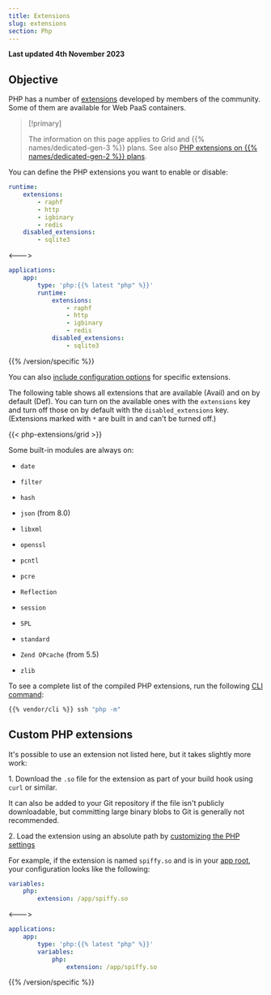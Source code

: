 ```yaml
---
title: Extensions
slug: extensions
section: Php
---
```


**Last updated 4th November 2023**



## Objective  

PHP has a number of [extensions](https://pecl.php.net/) developed by members of the community.
Some of them are available for Web PaaS containers.

> [!primary]  
> 
> The information on this page applies to Grid and {{% names/dedicated-gen-3 %}} plans.
> See also [PHP extensions on {{% names/dedicated-gen-2 %}} plans](../../dedicated-gen-2/overview/grid.md#extensions).
> 
> 

You can define the PHP extensions you want to enable or disable:


```yaml {configFile="app"}
runtime:
    extensions:
        - raphf
        - http
        - igbinary
        - redis
    disabled_extensions:
        - sqlite3
```
<--->
```yaml {configFile="app"}
applications:
    app:
        type: 'php:{{% latest "php" %}}'
        runtime:
            extensions:
                - raphf
                - http
                - igbinary
                - redis
            disabled_extensions:
                - sqlite3
```
{{% /version/specific %}}

You can also [include configuration options](../../create-apps/app-reference.md#extensions) for specific extensions.

The following table shows all extensions that are available (Avail) and on by default (Def).
You can turn on the available ones with the `extensions` key
and turn off those on by default with the `disabled_extensions` key.
(Extensions marked with `*` are built in and can't be turned off.)

{{< php-extensions/grid >}}

Some built-in modules are always on:

- `date`

- `filter`

- `hash`

- `json` (from 8.0)

- `libxml`

- `openssl`

- `pcntl`

- `pcre`

- `Reflection`

- `session`

- `SPL`

- `standard`

- `Zend OPcache` (from 5.5)

- `zlib`


To see a complete list of the compiled PHP extensions, run the following [CLI command](../../administration/cli/_index.md):

```bash
{{% vendor/cli %}} ssh "php -m"
```

## Custom PHP extensions

It's possible to use an extension not listed here,
but it takes slightly more work:

1\. Download the `.so` file for the extension as part of your build hook using `curl` or similar.

   It can also be added to your Git repository if the file isn't publicly downloadable,
   but committing large binary blobs to Git is generally not recommended.

2\. Load the extension using an absolute path by [customizing the PHP settings](./_index.md#customize-php-settings)

   For example, if the extension is named `spiffy.so` and is in your [app root](../../create-apps/app-reference.md#root-directory),
   your configuration looks like the following:


```yaml {configFile="app"}
variables:
    php:
        extension: /app/spiffy.so
```
<--->
```yaml {configFile="app"}
applications:
    app:
        type: 'php:{{% latest "php" %}}'
        variables:
            php:
                extension: /app/spiffy.so
```
{{% /version/specific %}}
